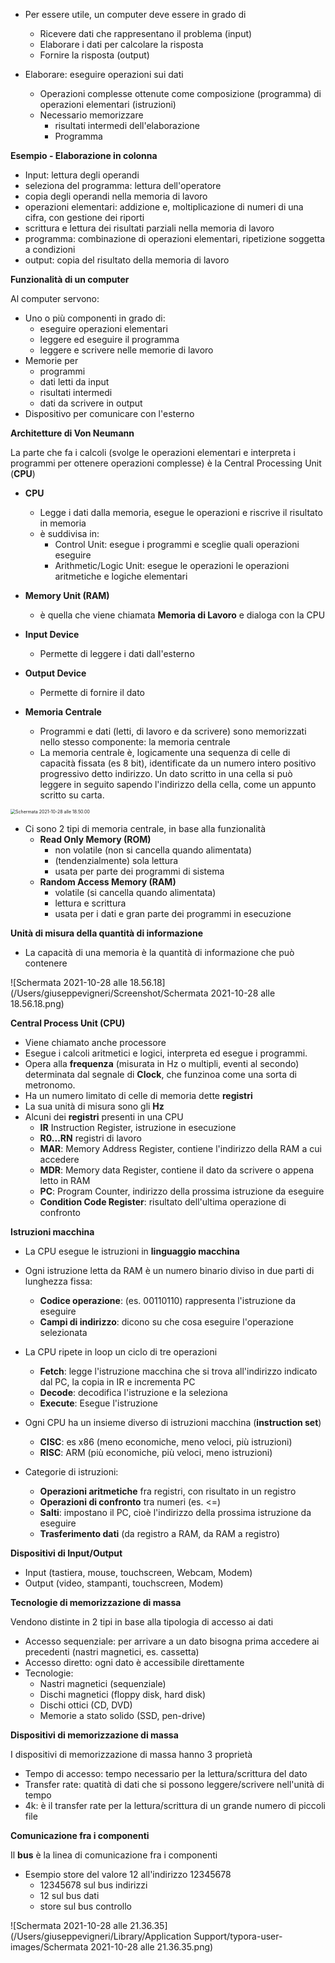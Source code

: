 - Per essere utile, un computer deve essere in grado di
  - Ricevere dati che rappresentano il problema (input)
  - Elaborare i dati per calcolare la risposta
  - Fornire la risposta (output)

- Elaborare: eseguire operazioni sui dati
  - Operazioni complesse ottenute come composizione (programma) di operazioni elementari (istruzioni)
  - Necessario memorizzare
    - risultati intermedi dell'elaborazione
    - Programma



**Esempio - Elaborazione in colonna**

- Input: lettura degli operandi
- seleziona del programma: lettura dell'operatore
- copia degli operandi nella memoria di lavoro
- operazioni elementari: addizione e, moltiplicazione di numeri di una cifra, con gestione dei riporti
- scrittura e lettura dei risultati parziali nella memoria di lavoro
- programma: combinazione di operazioni elementari, ripetizione soggetta a condizioni
- output: copia del risultato della memoria di lavoro



**Funzionalità di un computer**

Al computer servono:

- Uno o più componenti in grado di:
  - eseguire operazioni elementari
  - leggere ed eseguire il programma
  - leggere e scrivere nelle memorie di lavoro
- Memorie per
  - programmi
  - dati letti da input
  - risultati intermedi
  - dati da scrivere in output
- Dispositivo per comunicare con l'esterno



**Architetture di Von Neumann**

La parte che fa i calcoli (svolge le operazioni elementari e interpreta i programmi per ottenere operazioni complesse) è la Central Processing Unit (**CPU**)

- **CPU** 
  - Legge i dati dalla memoria, esegue le operazioni e riscrive il risultato in memoria
  - è suddivisa in:
    - Control Unit: esegue i programmi e sceglie quali operazioni eseguire
    - Arithmetic/Logic Unit: esegue le operazioni le operazioni aritmetiche e logiche elementari
- **Memory Unit (RAM)**
  - è quella che viene chiamata **Memoria di Lavoro** e dialoga con la CPU

- **Input Device**
  - Permette di leggere i dati dall'esterno
- **Output Device**
  - Permette di fornire il dato
- **Memoria Centrale**
  - Programmi e dati (letti, di lavoro e da scrivere) sono memorizzati nello stesso componente: la memoria centrale
  - La memoria centrale è, logicamente una sequenza di celle di capacità fissata (es 8 bit), identificate da un numero intero positivo progressivo detto indirizzo. Un dato scritto in una cella si può leggere in seguito sapendo l'indirizzo della cella, come un appunto scritto su carta.

<img src="/Users/giuseppevigneri/Screenshot/Schermata 2021-10-28 alle 18.50.00.png" alt="Schermata 2021-10-28 alle 18.50.00" style="zoom:50%;" />

- Ci sono 2 tipi di memoria centrale, in base alla funzionalità
  - **Read Only Memory (ROM)**
    - non volatile (non si cancella quando alimentata)
    - (tendenzialmente) sola lettura
    - usata per parte dei programmi di sistema
  - **Random Access Memory (RAM)**
    - volatile (si cancella quando alimentata)
    - lettura e scrittura
    - usata per i dati e gran parte dei programmi in esecuzione



**Unità di misura della quantità di informazione**

- La capacità di una memoria è la quantità di informazione che può contenere

![Schermata 2021-10-28 alle 18.56.18](/Users/giuseppevigneri/Screenshot/Schermata 2021-10-28 alle 18.56.18.png)



**Central Process Unit (CPU)**

- Viene chiamato anche processore
- Esegue i calcoli aritmetici e logici, interpreta ed esegue i programmi.
- Opera alla **frequenza** (misurata in Hz o multipli, eventi al secondo) determinata dal segnale di **Clock**, che funzinoa come una sorta di metronomo.
- Ha un numero limitato di celle di memoria dette **registri**
- La sua unità di misura sono gli **Hz**
- Alcuni dei **registri** presenti in una CPU
  - **IR** Instruction Register, istruzione in esecuzione
  - **R0...RN** registri di lavoro
  - **MAR**: Memory Address Register, contiene l'indirizzo della RAM a cui accedere
  - **MDR**: Memory data Register, contiene il dato da scrivere o appena letto in RAM
  - **PC**: Program Counter, indirizzo della prossima istruzione da eseguire
  - **Condition Code Register**: risultato dell'ultima operazione di confronto



**Istruzioni macchina**

- La CPU esegue le istruzioni in **linguaggio macchina**
- Ogni istruzione letta da RAM è un numero binario diviso in due parti di lunghezza fissa:
  - **Codice operazione**: (es. 00110110) rappresenta l'istruzione da eseguire
  - **Campi di indirizzo**: dicono su che cosa eseguire l'operazione selezionata
- La CPU ripete in loop un ciclo di tre operazioni
  - **Fetch**: legge l'istruzione macchina che si trova all'indirizzo indicato dal PC, la copia in IR e incrementa PC
  - **Decode**: decodifica l'istruzione e la seleziona
  - **Execute**: Esegue l'istruzione

- Ogni CPU ha un insieme diverso di istruzioni macchina (**instruction set**)
  - **CISC**: es x86 (meno economiche, meno veloci, più istruzioni)
  - **RISC**: ARM (più economiche, più veloci, meno istruzioni)
- Categorie di istruzioni:
  - **Operazioni aritmetiche** fra registri, con risultato in un registro
  - **Operazioni di confronto** tra numeri (es. <=)
  - **Salti**: impostano il PC, cioè l'indirizzo della prossima istruzione da eseguire
  - **Trasferimento dati** (da registro a RAM, da RAM a registro)



**Dispositivi di Input/Output**

- Input (tastiera, mouse, touchscreen, Webcam, Modem)
- Output (video, stampanti, touchscreen, Modem)



**Tecnologie di memorizzazione di massa**

Vendono distinte in 2 tipi in base alla tipologia di accesso ai dati

- Accesso sequenziale: per arrivare a un dato bisogna prima accedere ai precedenti (nastri magnetici, es. cassetta)
- Accesso diretto: ogni dato è accessibile direttamente
- Tecnologie:
  - Nastri magnetici (sequenziale)
  - Dischi magnetici (floppy disk, hard disk)
  - Dischi ottici (CD, DVD)
  - Memorie a stato solido (SSD, pen-drive)



**Dispositivi di memorizzazione di massa**

I dispositivi di memorizzazione di massa hanno 3 proprietà

- Tempo di accesso: tempo necessario per la lettura/scrittura del dato
- Transfer rate: quatità di dati che si possono leggere/scrivere nell'unità di tempo
- 4k: è il transfer rate per la lettura/scrittura di un grande numero di piccoli file



**Comunicazione fra i componenti**

Il **bus** è la linea di comunicazione fra i componenti

- Esempio store del valore 12 all'indirizzo 12345678
  - 12345678 sul bus indirizzi
  - 12 sul bus dati
  - store sul bus controllo

![Schermata 2021-10-28 alle 21.36.35](/Users/giuseppevigneri/Library/Application Support/typora-user-images/Schermata 2021-10-28 alle 21.36.35.png)